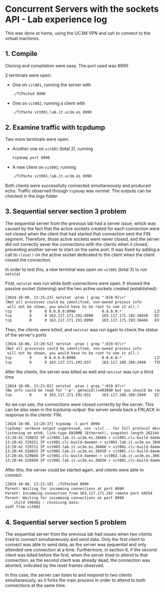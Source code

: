 # Concurrent Servers with the sockets API - Lab experience log

This was done at home, using the UC3M VPN and ssh to connect to the virtual
machines.

## 1. Compile

Cloning and compilation were easy. The port used was 8990

2 terminals were open:

* One on `vit001`, running the server with

    ```bat
    ./TCPechod 8990
    ```

* One on `vit002`, running a client with

    ```bat
    ./TCPecho vit001.lab.it.uc3m.es 8990
    ```

## 2. Examine traffic with tcpdump

Two more terminals were open:

* Another one on `vit001` (total 2), running

    ```bat
    tcpdump port 8990
    ```

* A new client on `vit003`, running

    ```bat
    ./TCPecho vit001.lab.it.uc3m.es 8990
    ```

Both clients were successfully connected simultaneously and produced echo.
Traffic observed through `tcpdump` was normal. The outputs can be checked in
the logs folder

## 3. Sequential server section 3 problem

The sequential server from the previous lab had a server issue, which was
caused by the fact that the active sockets created for each connection were not
closed when the client that had started that connection sent the FIN segment.
Therefore, those active sockets were never closed, and the server did not
correctly sever the connections with the clients when it closed, preventing
another server to start on the same port. It was fixed by adding a call to
`close()` on the active socket dedicated to the client when the client closed
the connection.

In order to test this, a new terminal was open on `vit001` (total 3) to run
`netstat`

First, `netstat` was run while both connections were open. It showed the
passive socket (listening) and the two active sockets created (established):

```txt
[2024-10-08, 13:15:23] netstat -ptan | grep ":8[0-9]\+"
(Not all processes could be identified, non-owned process info
 will not be shown, you would have to be root to see it all.)
tcp        0      0 0.0.0.0:8990            0.0.0.0:*               LISTEN      151175/./TCPechod   
tcp        0      0 163.117.171.191:8990    163.117.171.192:36030   ESTABLISHED 151197/./TCPechod   
tcp        0      0 163.117.171.191:8990    163.117.171.193:38466   ESTABLISHED 183677/./TCPechod   
```

Then, the clients were killed, and `netstat` was run again to check the status
of the server's ports

```txt
[2024-10-08, 13:20:52] netstat -ptan | grep ":8[0-9]\+"
(Not all processes could be identified, non-owned process info
 will not be shown, you would have to be root to see it all.)
tcp        0      0 0.0.0.0:8990            0.0.0.0:*               LISTEN      151175/./TCPechod   
tcp        0      0 163.117.171.191:837     163.117.168.100:2049    TIME_WAIT   -                   
```

After the clients, the server was killed as well and `netstat` was run a third time

```txt
[2024-10-08, 13:21:02] netstat -ptan | grep ":8[0-9]\+"
(No info could be read for "-p": geteuid()=493990 but you should be root.)
tcp        0      0 163.117.171.191:831     163.117.168.100:2049    ESTABLISHED -                   
```

As we can see, the connections were closed correctly by the server. This can be
also seen in the tcpdump output: the server sends back a FIN,ACK in response to
the clients' FIN.

```txt
[2024-10-08, 13:20:37] tcpdump -l port 8990
tcpdump: verbose output suppressed, use -v[v]... for full protocol decode
listening on eth0, link-type EN10MB (Ethernet), snapshot length 262144 bytes
13:20:42.728632 IP vit003.lab.it.uc3m.es.38466 > vit001.clc-build-daemon: Flags [F.], seq 1077944704, ack 2705179984, win 64223, options [nop,nop,TS val 1403532967 ecr 1510792646], length 0
13:20:42.729251 IP vit001.clc-build-daemon > vit003.lab.it.uc3m.es.38466: Flags [F.], seq 1, ack 1, win 65142, options [nop,nop,TS val 1511195206 ecr 1403532967], length 0
13:20:42.729721 IP vit003.lab.it.uc3m.es.38466 > vit001.clc-build-daemon: Flags [.], ack 2, win 64222, options [nop,nop,TS val 1403532968 ecr 1511195206], length 0
13:20:44.520015 IP vit002.lab.it.uc3m.es.36030 > vit001.clc-build-daemon: Flags [F.], seq 896179996, ack 3023253300, win 64235, options [nop,nop,TS val 1261048347 ecr 1601013185], length 0
13:20:44.520604 IP vit001.clc-build-daemon > vit002.lab.it.uc3m.es.36030: Flags [F.], seq 1, ack 1, win 65154, options [nop,nop,TS val 1604415631 ecr 1261048347], length 0
13:20:44.520950 IP vit002.lab.it.uc3m.es.36030 > vit001.clc-build-daemon: Flags [.], ack 2, win 64234, options [nop,nop,TS val 1261048348 ecr 1604415631], length 0
``` 

After this, the server could be started again, and clients were able to connect

```txt
[2024-10-08, 13:21:19] ./TCPechod 8990
Parent: Waiting for incomming connections at port 8990
Parent: Incomming connection from 163.117.171.192 remote port 44554
Parent: Waiting for incomming connections at port 8990
	child 190462 : receiving data: 
asdf from vit002
```

## 4. Sequential server section 5 problem

The sequential server from the previous lab had issues when two clients tried
to connect simultaneously and send data. Only the first client to connect was
able to send data, as the server was sequential and only attended one
connection at a time. Furthermore, in section 6, if the second client was
killed before the first, when the server tried to attend to that connection,
as the second client was already dead, the connection was aborted, indicated
by the reset frames observed. 

In this case, the server can listen to and respond to two clients
simultaneously, as it forks the main process in order to attend to both
connections at the same time.

